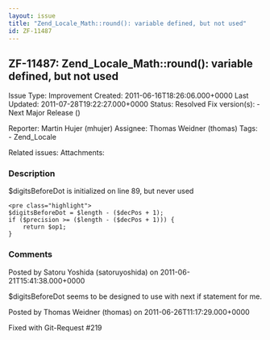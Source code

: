 ```yaml
---
layout: issue
title: "Zend_Locale_Math::round(): variable defined, but not used"
id: ZF-11487
---
```


ZF-11487: Zend\_Locale\_Math::round(): variable defined, but not used
---------------------------------------------------------------------

 Issue Type: Improvement Created: 2011-06-16T18:26:06.000+0000 Last Updated: 2011-07-28T19:22:27.000+0000 Status: Resolved Fix version(s): - Next Major Release ()
 
 Reporter:  Martin Hujer (mhujer)  Assignee:  Thomas Weidner (thomas)  Tags: - Zend\_Locale
 
 Related issues: 
 Attachments: 
### Description

$digitsBeforeDot is initialized on line 89, but never used

 
    <pre class="highlight">
    $digitsBeforeDot = $length - ($decPos + 1);
    if ($precision >= ($length - ($decPos + 1))) {
        return $op1;
    }

 

 

### Comments

Posted by Satoru Yoshida (satoruyoshida) on 2011-06-21T15:41:38.000+0000

$digitsBeforeDot seems to be designed to use with next if statement for me.

 

 

Posted by Thomas Weidner (thomas) on 2011-06-26T11:17:29.000+0000

Fixed with Git-Request #219

 

 